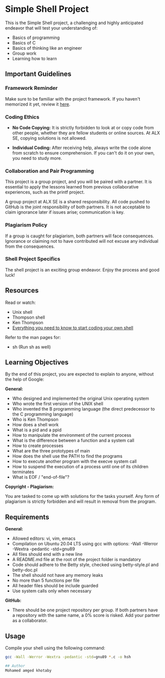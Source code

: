 # Simple Shell Project

This is the Simple Shell project, a challenging and highly anticipated endeavor that will test your understanding of:

- Basics of programming
- Basics of C
- Basics of thinking like an engineer
- Group work
- Learning how to learn

## Important Guidelines

### Framework Reminder

Make sure to be familiar with the project framework. If you haven't memorized it yet, review it [here](https://intranet.alxswe.com/concepts/559).

### Coding Ethics

- **No Code Copying:** It is strictly forbidden to look at or copy code from other people, whether they are fellow students or online sources. At ALX SE, copying solutions is not allowed.

- **Individual Coding:** After receiving help, always write the code alone from scratch to ensure comprehension. If you can't do it on your own, you need to study more.

### Collaboration and Pair Programming

This project is a group project, and you will be paired with a partner. It is essential to apply the lessons learned from previous collaborative experiences, such as the printf project.

A group project at ALX SE is a shared responsibility. All code pushed to GitHub is the joint responsibility of both partners. It is not acceptable to claim ignorance later if issues arise; communication is key.

### Plagiarism Policy

If a group is caught for plagiarism, both partners will face consequences. Ignorance or claiming not to have contributed will not excuse any individual from the consequences.

### Shell Project Specifics

The shell project is an exciting group endeavor. Enjoy the process and good luck!

## Resources

Read or watch:

- Unix shell
- Thompson shell
- Ken Thompson
- [Everything you need to know to start coding your own shell](https://intranet.alxswe.com/concepts/64)

Refer to the man pages for:

- sh (Run sh as well)

## Learning Objectives

By the end of this project, you are expected to explain to anyone, without the help of Google:

**General:**

- Who designed and implemented the original Unix operating system
- Who wrote the first version of the UNIX shell
- Who invented the B programming language (the direct predecessor to the C programming language)
- Who is Ken Thompson
- How does a shell work
- What is a pid and a ppid
- How to manipulate the environment of the current process
- What is the difference between a function and a system call
- How to create processes
- What are the three prototypes of main
- How does the shell use the PATH to find the programs
- How to execute another program with the execve system call
- How to suspend the execution of a process until one of its children terminates
- What is EOF / "end-of-file"?

**Copyright - Plagiarism:**

You are tasked to come up with solutions for the tasks yourself. Any form of plagiarism is strictly forbidden and will result in removal from the program.

## Requirements

**General:**

- Allowed editors: vi, vim, emacs
- Compilation on Ubuntu 20.04 LTS using gcc with options: -Wall -Werror -Wextra -pedantic -std=gnu89
- All files should end with a new line
- A README.md file at the root of the project folder is mandatory
- Code should adhere to the Betty style, checked using betty-style.pl and betty-doc.pl
- The shell should not have any memory leaks
- No more than 5 functions per file
- All header files should be include guarded
- Use system calls only when necessary

**GitHub:**

- There should be one project repository per group. If both partners have a repository with the same name, a 0% score is risked. Add your partner as a collaborator.

## Usage

Compile your shell using the following command:

```bash
gcc -Wall -Werror -Wextra -pedantic -std=gnu89 *.c -o hsh

## Author
Mohamed amged khotaby